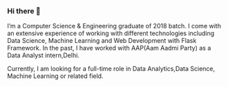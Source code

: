 ### Hi there 👋
I’m a Computer Science & Engineering graduate of 2018 batch. I come with an extensive experience of working with different technologies including Data Science, Machine Learning and Web Development with Flask Framework.
In the past, I have worked with AAP(Aam Aadmi Party) as a Data Analyst intern,Delhi.

Currently, I am looking for a full-time role in Data Analytics,Data Science, Machine Learning or related field.

<!--
**mahesarya/mahesarya** is a ✨ _special_ ✨ repository because its `README.md` (this file) appears on your GitHub profile.

Here are some ideas to get you started:

- 🔭 I’m currently working on ...
- 🌱 I’m currently learning ...
- 👯 I’m looking to collaborate on ...
- 🤔 I’m looking for help with ...
- 💬 Ask me about ...
- 📫 How to reach me: ...
- 😄 Pronouns: ...
- ⚡ Fun fact: ...
-->
